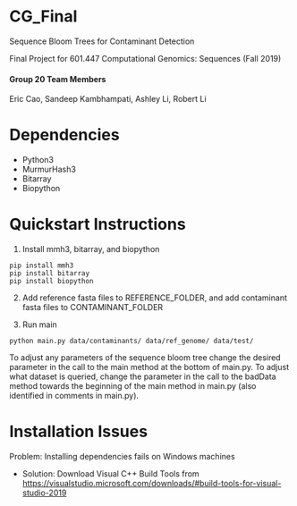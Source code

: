 # CG_Final
Sequence Bloom Trees for Contaminant Detection

Final Project for 601.447 Computational Genomics: Sequences (Fall 2019)

#### Group 20 Team Members
Eric Cao, Sandeep Kambhampati, Ashley Li, Robert Li 

# Dependencies
- Python3
- MurmurHash3
- Bitarray
- Biopython

# Quickstart Instructions
1. Install mmh3, bitarray, and biopython
```
pip install mmh3
pip install bitarray
pip install biopython
```

2. Add reference fasta files to REFERENCE_FOLDER, and add contaminant fasta files to CONTAMINANT_FOLDER

3. Run main
```
python main.py data/contaminants/ data/ref_genome/ data/test/
```
To adjust any parameters of the sequence bloom tree change the desired parameter in the call to the main method at the bottom of main.py. To adjust what dataset is queried, change the parameter in the call to the badData method towards the beginning of the main method in main.py (also identified in comments in main.py). 

# Installation Issues
Problem: Installing dependencies fails on Windows machines
- Solution: Download Visual C++ Build Tools from https://visualstudio.microsoft.com/downloads/#build-tools-for-visual-studio-2019
